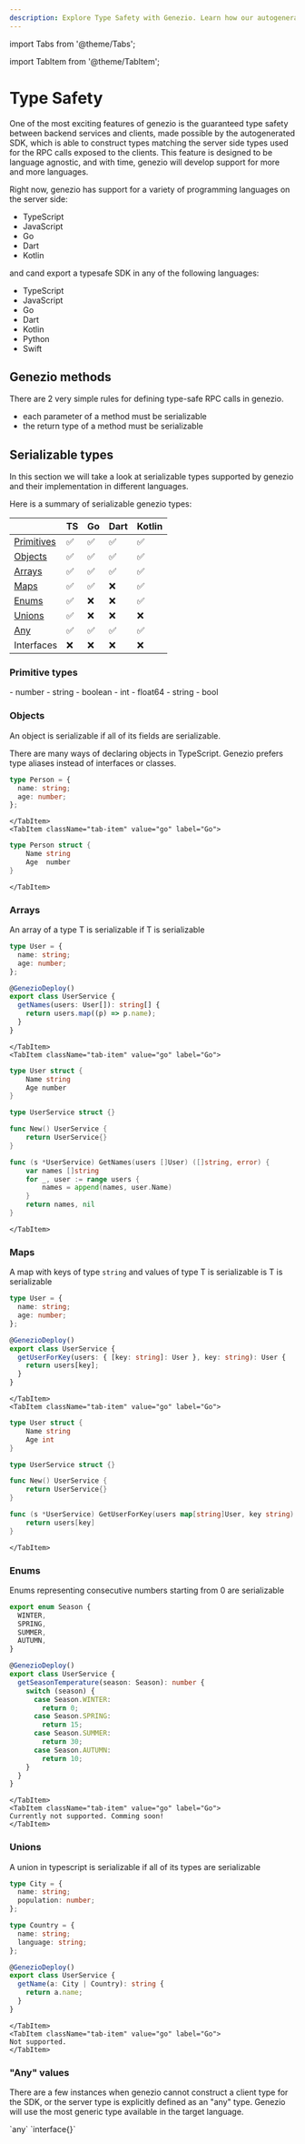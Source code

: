 ```yaml
---
description: Explore Type Safety with Genezio. Learn how our autogenerated SDK ensures seamless type matching between backend services and clients
---
```


import Tabs from '@theme/Tabs';

import TabItem from '@theme/TabItem';

# Type Safety

<head>
  <title>Type Safety</title>
</head>

One of the most exciting features of genezio is the guaranteed type safety between backend services and clients, made possible by the autogenerated SDK, which is able to construct types matching the server side types used for the RPC calls exposed to the clients.
This feature is designed to be language agnostic, and with time, genezio will develop support for more and more languages.

Right now, genezio has support for a variety of programming languages on the server side:

- TypeScript
- JavaScript
- Go
- Dart
- Kotlin

and cand export a typesafe SDK in any of the following languages:

- TypeScript
- JavaScript
- Go
- Dart
- Kotlin
- Python
- Swift

## Genezio methods

There are 2 very simple rules for defining type-safe RPC calls in genezio.

- each parameter of a method must be serializable
- the return type of a method must be serializable

## Serializable types

In this section we will take a look at serializable types supported by genezio and their implementation in different languages.

Here is a summary of serializable genezio types:

|                                | TS  | Go  | Dart | Kotlin |
| ------------------------------ | --- | --- | ---- | ------ |
| [Primitives](#primitive-types) | ✅  | ✅  | ✅   | ✅     |
| [Objects](#objects)            | ✅  | ✅  | ✅   | ✅     |
| [Arrays](#arrays)              | ✅  | ✅  | ✅   | ✅     |
| [Maps](#paps)                  | ✅  | ✅  | ❌   | ✅     |
| [Enums](#enums)                | ✅  | ❌  | ❌   | ✅     |
| [Unions](#unions)              | ✅  | ❌  | ❌   | ❌     |
| [Any](#any-values)             | ✅  | ✅  | ✅   | ✅     |
| Interfaces                     | ❌  | ❌  | ❌   | ❌     |

### Primitive types

<Tabs>
    <TabItem className="tab-item" value="ts" label="TypeScript">
        - number
        - string
        - boolean
    </TabItem>
    <TabItem className="tab-item" value="go" label="Go">
        - int
        - float64
        - string
        - bool
    </TabItem>
</Tabs>

### Objects

An object is serializable if all of its fields are serializable.

<Tabs>
    <TabItem className="tab-item" value="ts" label="TypeScript">
There are many ways of declaring objects in TypeScript. Genezio prefers type aliases instead of interfaces or classes.

```typescript
type Person = {
  name: string;
  age: number;
};
```

    </TabItem>
    <TabItem className="tab-item" value="go" label="Go">

```go
type Person struct {
    Name string
    Age  number
}
```

    </TabItem>

</Tabs>

### Arrays

An array of a type T is serializable if T is serializable

<Tabs>
    <TabItem className="tab-item" value="ts" label="TypeScript">

```typescript
type User = {
  name: string;
  age: number;
};

@GenezioDeploy()
export class UserService {
  getNames(users: User[]): string[] {
    return users.map((p) => p.name);
  }
}
```

    </TabItem>
    <TabItem className="tab-item" value="go" label="Go">

```go
type User struct {
    Name string
    Age number
}

type UserService struct {}

func New() UserService {
    return UserService{}
}

func (s *UserService) GetNames(users []User) ([]string, error) {
	var names []string
	for _, user := range users {
		names = append(names, user.Name)
	}
	return names, nil
}
```

    </TabItem>

</Tabs>

### Maps

A map with keys of type `string` and values of type T is serializable is T is serializable

<Tabs>
    <TabItem className="tab-item" value="ts" label="TypeScript">

```typescript
type User = {
  name: string;
  age: number;
};

@GenezioDeploy()
export class UserService {
  getUserForKey(users: { [key: string]: User }, key: string): User {
    return users[key];
  }
}
```

    </TabItem>
    <TabItem className="tab-item" value="go" label="Go">

```go
type User struct {
    Name string
    Age int
}

type UserService struct {}

func New() UserService {
    return UserService{}
}

func (s *UserService) GetUserForKey(users map[string]User, key string) (User, error) {
    return users[key]
}
```

    </TabItem>

</Tabs>

### Enums

Enums representing consecutive numbers starting from 0 are serializable

<Tabs>
    <TabItem className="tab-item" value="ts" label="TypeScript">

```typescript
export enum Season {
  WINTER,
  SPRING,
  SUMMER,
  AUTUMN,
}

@GenezioDeploy()
export class UserService {
  getSeasonTemperature(season: Season): number {
    switch (season) {
      case Season.WINTER:
        return 0;
      case Season.SPRING:
        return 15;
      case Season.SUMMER:
        return 30;
      case Season.AUTUMN:
        return 10;
    }
  }
}
```

    </TabItem>
    <TabItem className="tab-item" value="go" label="Go">
    Currently not supported. Comming soon!
    </TabItem>

</Tabs>

### Unions

<Tabs>
    <TabItem className="tab-item" value="ts" label="TypeScript">
    A union in typescript is serializable if all of its types are serializable

```typescript
type City = {
  name: string;
  population: number;
};

type Country = {
  name: string;
  language: string;
};

@GenezioDeploy()
export class UserService {
  getName(a: City | Country): string {
    return a.name;
  }
}
```

    </TabItem>
    <TabItem className="tab-item" value="go" label="Go">
    Not supported.
    </TabItem>

</Tabs>

### "Any" values

There are a few instances when genezio cannot construct a client type for the SDK, or the server type is explicitly defined as an "any" type. Genezio will use the most generic type available in the target language.

<Tabs>
    <TabItem className="tab-item" value="ts" label="TypeScript">
        `any`
    </TabItem>
    <TabItem className="tab-item" value="go" label="Go">
        `interface{}`
    </TabItem>
</Tabs>
